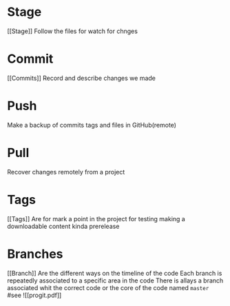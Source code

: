 # Stage
[[Stage]]
Follow the files for watch for chnges 

# Commit
[[Commits]]
Record and describe changes we made 

# Push
Make a backup of commits tags and files in GitHub(remote)

# Pull
Recover changes remotely from a project 

# Tags
[[Tags]]
Are for mark a point in the project for testing making a downloadable content kinda prerelease

# Branches
[[Branch]]
Are the different ways on the timeline of the code
Each branch is repeatedly associated to a specific area in the code 
There is allays a branch associated whit the correct code or the core of the code named `master`   
#see 
![[progit.pdf]]
